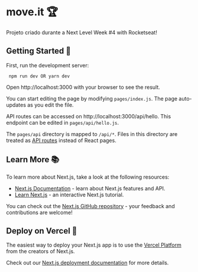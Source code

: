 # move.it 🏆
 Projeto criado durante a Next Level Week #4 with Rocketseat!

## Getting Started 📌
First, run the development server:

<code> npm run dev OR
yarn dev </code>

Open http://localhost:3000 with your browser to see the result.

You can start editing the page by modifying ``pages/index.js``. The page auto-updates as you edit the file.

API routes can be accessed on http://localhost:3000/api/hello. This endpoint can be edited in ``pages/api/hello.js``.

The ``pages/api`` directory is mapped to ``/api/*``. Files in this directory are treated as [API routes](https://nextjs.org/docs/api-routes/introduction) instead of React pages.

## Learn More 📚
To learn more about Next.js, take a look at the following resources:

- [Next.js Documentation](https://nextjs.org/docs) - learn about Next.js features and API.
- [Learn Next.js](https://nextjs.org/learn) - an interactive Next.js tutorial.

You can check out the [Next.js GitHub repository](https://github.com/vercel/next.js/) - your feedback and contributions are welcome!

## Deploy on Vercel 🚀
The easiest way to deploy your Next.js app is to use the [Vercel Platform](https://vercel.com/new?utm_medium=default-template&filter=next.js&utm_source=create-next-app&utm_campaign=create-next-app-readme) from the creators of Next.js.

Check out our [Next.js deployment documentation](https://nextjs.org/docs/deployment) for more details.
